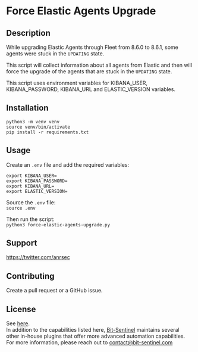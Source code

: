 # Force Elastic Agents Upgrade

## Description
While upgrading Elastic Agents through Fleet from 8.6.0 to 8.6.1, some agents were stuck in the `UPDATING` state. 

This script will collect information about all agents from Elastic and then will force the upgrade of the agents that are stuck in the `UPDATING` state.

This script uses environment variables for KIBANA_USER, KIBANA_PASSWORD, KIBANA_URL and ELASTIC_VERSION variables.

## Installation
```
python3 -m venv venv
source venv/bin/activate
pip install -r requirements.txt
```
## Usage
Create an `.env` file and add the required variables:  
```
export KIBANA_USER=
export KIBANA_PASSWORD=
export KIBANA_URL=
export ELASTIC_VERSION=
```
Source the `.env` file:  
`source .env`  

Then run the script:  
`python3 force-elastic-agents-upgrade.py`
## Support
https://twitter.com/anrsec

## Contributing
Create a pull request or a GitHub issue.

## License
See [here](LICENSE.md).  
In addition to the capabilities listed here, [Bit-Sentinel](https://bit-sentinel.com) maintains several other in-house plugins that offer more advanced automation capabilities. For more information, please reach out to contact@bit-sentinel.com

